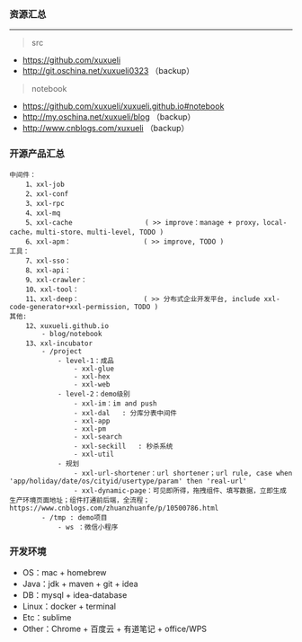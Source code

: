 ### 资源汇总

---
> src
- https://github.com/xuxueli
- http://git.oschina.net/xuxueli0323 （backup）

> notebook
- https://github.com/xuxueli/xuxueli.github.io#notebook
- http://my.oschina.net/xuxueli/blog （backup）
- http://www.cnblogs.com/xuxueli （backup）


### 开源产品汇总

    中间件：
        1、xxl-job
        2、xxl-conf
        3、xxl-rpc
        4、xxl-mq
        5、xxl-cache                  ( >> improve：manage + proxy，local-cache，multi-store、multi-level, TODO )
        6、xxl-apm：                  ( >> improve, TODO )
    工具：
        7、xxl-sso：
        8、xxl-api：
        9、xxl-crawler：
        10、xxl-tool：                          
        11、xxl-deep：                ( >> 分布式企业开发平台, include xxl-code-generator+xxl-permission, TODO )
    其他:
        12、xuxueli.github.io
            - blog/notebook
        13、xxl-incubator
            - /project
                - level-1：成品
                    - xxl-glue
                    - xxl-hex
                    - xxl-web
                - level-2：demo级别
                    - xxl-im：im and push
                    - xxl-dal   : 分库分表中间件
                    - xxl-app
                    - xxl-pm
                    - xxl-search
                    - xxl-seckill   : 秒杀系统
                    - xxl-util
                - 规划
                    - xxl-url-shortener：url shortener；url rule, case when 'app/holiday/date/os/cityid/usertype/param' then 'real-url'
                    - xxl-dynamic-page：可见即所得，拖拽组件、填写数据，立即生成生产环境页面地址；组件打通前后端，全流程；https://www.cnblogs.com/zhuanzhuanfe/p/10500786.html
            - /tmp : demo项目
                - ws ：微信小程序
        
       
### 开发环境

- OS：mac + homebrew 
- Java：jdk + maven + git + idea
- DB：mysql + idea-database
- Linux：docker + terminal
- Etc：sublime
- Other：Chrome + 百度云 + 有道笔记 + office/WPS
